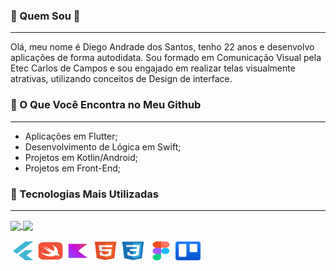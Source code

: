 ### 🌠 Quem Sou 🌠
***

Olá, meu nome é Diego Andrade dos Santos, tenho 22 anos e desenvolvo aplicações de forma autodidata. Sou formado em Comunicação Visual pela Etec Carlos de Campos e sou engajado em realizar telas visualmente atrativas, utilizando conceitos de Design de interface.

### 📱 O Que Você Encontra no Meu Github 
***

- Aplicações em Flutter;
- Desenvolvimento de Lógica em Swift;
- Projetos em Kotlin/Android;
- Projetos em Front-End;

### 💌 Tecnologias Mais Utilizadas
***

<a href="https://github.com/anuraghazra/github-readme-stats">
  <img height=200 align="center" src="https://github-readme-stats.vercel.app/api?username=diandrade&show_icons=true&theme=gruvbox_light" />
</a>
<a href="https://github.com/anuraghazra/convoychat">
  <img height=200 align="center" src="https://github-readme-stats.vercel.app/api/top-langs?username=diandrade&show_icons=true&theme=gruvbox_light&layout=compact&langs_count=8&card_width=320" />
</a>

<div style="display: inline_block"><br>
  <img align="center" alt="Rafa-Js" height="30" width="40" src="https://raw.githubusercontent.com/devicons/devicon/master/icons/flutter/flutter-plain.svg">
  <img align="center" alt="Rafa-Ts" height="30" width="40" src="https://raw.githubusercontent.com/devicons/devicon/master/icons/swift/swift-original.svg">
  <img align="center" alt="Rafa-React" height="30" width="40" src="https://raw.githubusercontent.com/devicons/devicon/master/icons/kotlin/kotlin-original.svg">
  <img align="center" alt="Rafa-HTML" height="30" width="40" src="https://raw.githubusercontent.com/devicons/devicon/master/icons/html5/html5-original.svg">
  <img align="center" alt="Rafa-CSS" height="30" width="40" src="https://raw.githubusercontent.com/devicons/devicon/master/icons/css3/css3-original.svg">
  <img align="center" alt="Rafa-Python" height="30" width="40" src="https://raw.githubusercontent.com/devicons/devicon/master/icons/figma/figma-original.svg">
  <img align="center" alt="Rafa-Csharp" height="30" width="40" src="https://raw.githubusercontent.com/devicons/devicon/master/icons/trello/trello-original.svg">
</div>
